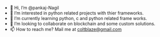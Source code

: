 - 👋 Hi, I’m @pankaj-Nagil
- 👀 I’m interested in python related projects with thier frameworks.
- 🌱 I’m currently learning python, c and python related frame works.
- 💞️ I’m looking to collaborate on blockchain and some custom solutions.
- 📫 How to reach me? Mail me at coltblaze@gmail.com

<!---
pankaj-Nagil/pankaj-Nagil is a ✨ special ✨ repository because its `README.md` (this file) appears on your GitHub profile.
You can click the Preview link to take a look at your changes.
--->
